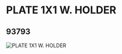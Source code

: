 # PLATE 1X1 W. HOLDER
## 93793
![PLATE 1X1 W. HOLDER](https://lc-www-live-s.legocdn.com/media/bricks/5/2/4613956.jpg)